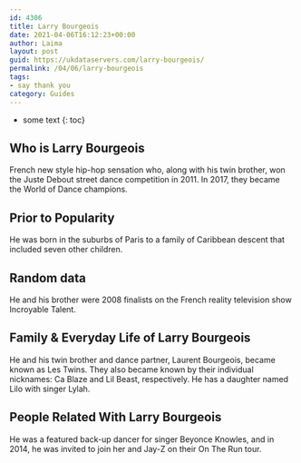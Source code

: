 ```yaml
---
id: 4306
title: Larry Bourgeois
date: 2021-04-06T16:12:23+00:00
author: Laima
layout: post
guid: https://ukdataservers.com/larry-bourgeois/
permalink: /04/06/larry-bourgeois
tags:
- say thank you
category: Guides
---
```


* some text
{: toc}


## Who is Larry Bourgeois
                  
                  
                  
French new style hip-hop sensation who, along with his twin brother, won the Juste Debout street dance competition in 2011. In 2017, they became the World of Dance champions.
                  
              
            
              
            
                
                
                
## Prior to Popularity
                  
                  
                  
He was born in the suburbs of Paris to a family of Caribbean descent that included seven other children.
                  
              
            
              
            
                
                
                
## Random data
                  
                  
                  
He and his brother were 2008 finalists on the French reality television show Incroyable Talent.
                  
              
            
              
            
                
                
                
## Family & Everyday Life of Larry Bourgeois
                  
                  
                  
He and his twin brother and dance partner, Laurent Bourgeois, became known as Les Twins. They also became known by their individual nicknames: Ca Blaze and Lil Beast, respectively. He has a daughter named Lilo with singer Lylah.
                  
              
            
              
            
                
                
                
## People Related With Larry Bourgeois
                  
                  
                  
He was a featured back-up dancer for singer Beyonce Knowles, and in 2014, he was invited to join her and Jay-Z on their On The Run tour.
                  
              
            
              
            
                
              
            
              
              
            
            
              
            
          
          
          
